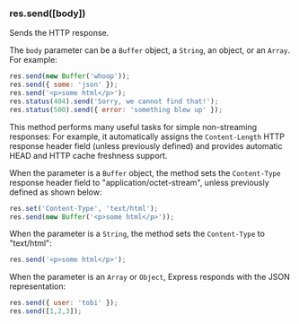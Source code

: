 <!---
 Copyright (c) 2016 StrongLoop, IBM, and Express Contributors
 License: MIT
-->

<h3 id='res.send'>res.send([body])</h3>

Sends the HTTP response.

The `body` parameter can be a `Buffer` object, a `String`, an object, or an `Array`.
For example:

```js
res.send(new Buffer('whoop'));
res.send({ some: 'json' });
res.send('<p>some html</p>');
res.status(404).send('Sorry, we cannot find that!');
res.status(500).send({ error: 'something blew up' });
```

This method performs many useful tasks for simple non-streaming responses:
For example, it automatically assigns the `Content-Length` HTTP response header field
(unless previously defined) and provides automatic HEAD and HTTP cache freshness support.

When the parameter is a `Buffer` object, the method sets the `Content-Type`
response header field  to "application/octet-stream", unless previously defined as shown below:

```js
res.set('Content-Type', 'text/html');
res.send(new Buffer('<p>some html</p>'));
```

When the parameter is a `String`, the method sets the `Content-Type` to "text/html":

```js
res.send('<p>some html</p>');
```

When the parameter is an `Array` or `Object`, Express responds with the JSON representation:

```js
res.send({ user: 'tobi' });
res.send([1,2,3]);
```
